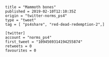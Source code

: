 ```
title = "Mammoth bones"
published = 2019-02-10T12:10:35Z
origin = "twitter-norms_ps4"
type = "tweet"
tag = [ "ps4share", "red-dead-redemption-2",]

[twitter]
account = "norms_ps4"
first_tweet = "1094569314194255874"
retweets = 0
favourites = 0
```

<p class='image'><img src='https://mnf.m17s.net/2019/02/10/DzCw_QwX0AEedgs.jpg' alt=''></p>

